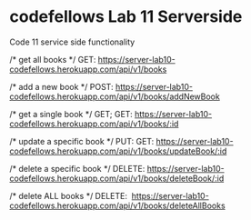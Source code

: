 # codefellows Lab 11 Serverside
Code 11 service side functionality


/*  get all books */
GET: https://server-lab10-codefellows.herokuapp.com/api/v1/books

/* add a new book */
POST: https://server-lab10-codefellows.herokuapp.com/api/v1/books/addNewBook

/* get a single book */
GET; GET: https://server-lab10-codefellows.herokuapp.com/api/v1/books/:id

/* update a specific book */
PUT: GET: https://server-lab10-codefellows.herokuapp.com/api/v1/books/updateBook/:id

/* delete a specific book */
DELETE: https://server-lab10-codefellows.herokuapp.com/api/v1/books/deleteBook/:id

/* delete ALL books */
DELETE:  https://server-lab10-codefellows.herokuapp.com/api/v1/books/deleteAllBooks
